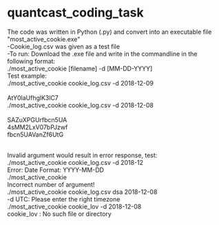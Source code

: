 # quantcast_coding_task

The code was written in Python (.py) and convert into an executable file "most_active_cookie.exe" <br />
-Cookie_log.csv was given as a test file <br />
-To run: Download the .exe file and write in the commandline in the following format: <br />
./most_active_cookie [filename] -d [MM-DD-YYYY] <br />
Test example: <br />
./most_active_cookie cookie_log.csv -d 2018-12-09  <br />    
AtY0laUfhglK3lC7 <br />
./most_active_cookie cookie_log.csv -d 2018-12-08  <br />    
SAZuXPGUrfbcn5UA  <br />
4sMM2LxV07bPJzwf  <br />
fbcn5UAVanZf6UtG  <br />
<br />

Invalid argument would result in error response, test: <br />
./most_active_cookie cookie_log.csv -d 2018-12 <br />
Error: Date Format: YYYY-MM-DD     <br />
./most_active_cookie <br />
Incorrect number of argument! <br />
./most_active_cookie cookie_log.csv  dsa 2018-12-08 <br />
-d UTC: Please enter the right timezone <br />
./most_active_cookie cookie_lov -d 2018-12-08  <br />
cookie_lov : No such file or directory <br />

